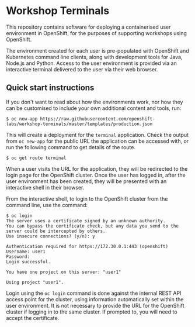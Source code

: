 Workshop Terminals
==================

This repository contains software for deploying a containerised user environment in OpenShift, for the purposes of supporting workshops using OpenShift.

The environment created for each user is pre-populated with OpenShift and Kubernetes command line clients, along with development tools for Java, Node.js and Python. Access to the user environment is provided via an interactive terminal delivered to the user via their web browser.

Quick start instructions
------------------------

If you don't want to read about how the environments work, nor how they can be customised to include your own additional content and tools, run:

```
$ oc new-app https://raw.githubusercontent.com/openshift-labs/workshop-terminals/master/templates/production.json
```

This will create a deployment for the ``terminal`` application. Check the output from ``oc new-app`` for the public URL the application can be accessed with, or run the following command to get details of the route.

```
$ oc get route terminal
```

When a user visits the URL for the application, they will be redirected to the login page for the OpenShift cluster. Once the user has logged in, after the  user environment has been created, they will be presented with an interactive shell in their browser.

From the interactive shell, to login to the OpenShift cluster from the command line, use the command:

```
$ oc login
The server uses a certificate signed by an unknown authority.
You can bypass the certificate check, but any data you send to the server could be intercepted by others.
Use insecure connections? (y/n): y

Authentication required for https://172.30.0.1:443 (openshift)
Username: user1
Password:
Login successful.

You have one project on this server: "user1"

Using project "user1".
```

Login using the ``oc login`` command is done against the internal REST API access point for the cluster, using information automatically set within the user environment. It is not necessary to provide the URL for the OpenShift cluster if logging in to the same cluster. If prompted to, you will need to accept the certificate.

